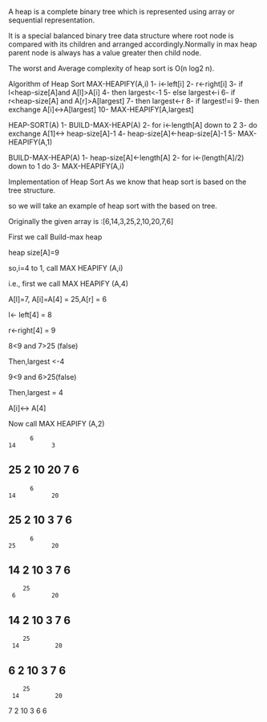 A heap is a complete binary tree which is represented using array or sequential representation.

It is a special balanced  binary tree data structure where root node is compared with its children and arranged accordingly.Normally in max heap parent node is always has a value greater  then child node.

The  worst and  Average complexity of heap sort is O(n log2 n).


Algorithm of Heap Sort 
MAX-HEAPIFY(A,i)
    1- i<-left[i]
    2- r<-right[i]
    3- if l<heap-size[A]and A[l]>A[i]
    4- then largest<-1
    5- else largest<-i
    6- if r<heap-size[A] and A[r]>A[largest]
    7- then largest<-r
    8- if largest!=i
    9- then exchange A[i]<->A[largest]
    10- MAX-HEAPIFY[A,largest]

HEAP-SORT(A)
    1- BUILD-MAX-HEAP(A)
    2- for i<-length[A] down to 2
    3- do exchange A[1]<-> heap-size[A]-1
    4- heap-size[A]<-heap-size[A]-1
    5- MAX-HEAPIFY(A,1)

BUILD-MAX-HEAP(A)
    1- heap-size[A]<-length[A]
    2- for i<-(length[A]/2) down to 1 do
     3- MAX-HEAPIFY(A,i)

Implementation of Heap Sort 
As we know that heap sort is based on the tree structure. 

so we will take an example of heap sort with the based on tree.

Originally the given array is :[6,14,3,25,2,10,20,7,6]

First we call Build-max heap

heap size[A]=9

so,i=4 to 1, call MAX HEAPIFY (A,i)

i.e., first we call MAX HEAPIFY (A,4)

A[l]=7, A[i]=A[4] = 25,A[r] = 6

l<- left[4] = 8

r<-right[4] = 9

8<9 and 7>25 (false)

Then,largest <-4

9<9 and 6>25(false)

Then,largest = 4

A[i]<-> A[4]

Now call MAX HEAPIFY (A,2)

          6
    14          3
  25   2       10  20
7   6  
--------------------------
          6
    14          20
  25   2       10  3
7   6  
--------------------------
          6
    25          20
  14   2       10  3
7   6  
---------------------------
        25 
     6          20
  14   2       10  3
7   6  
-------------------

        25 
     14          20
  6    2       10  3
7   6  
-----------------------
        25 
     14          20
  7    2       10  3
6   6 

